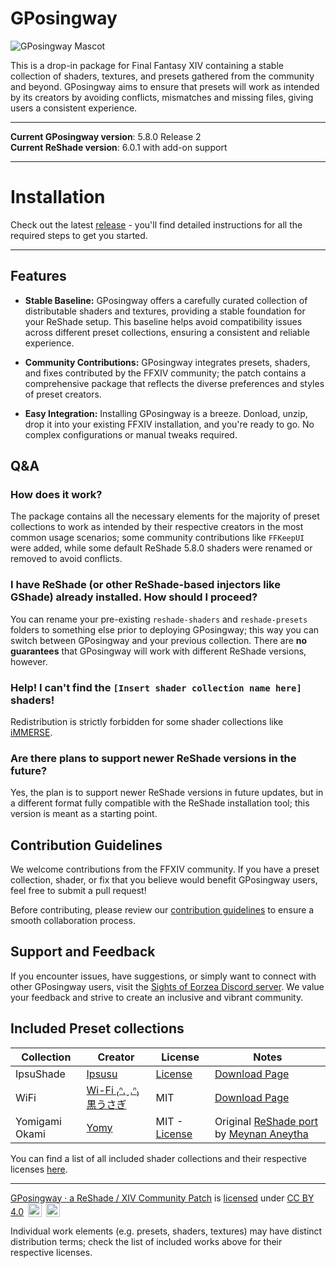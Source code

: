 # GPosingway

![GPosingway Mascot](https://github.com/GPosingway/GPosingway/assets/18711130/c919c030-dff2-47e8-905d-f52d098aaa45)

This is a drop-in package for Final Fantasy XIV containing a stable collection of shaders, textures, and presets gathered from the community and beyond. GPosingway aims to ensure that presets will work as intended by its creators by avoiding conflicts, mismatches and missing files, giving users a consistent experience.

---

**Current GPosingway version**: 5.8.0 Release 2  
**Current ReShade version**: 6.0.1 with add-on support

---

# Installation

Check out the latest [release](https://github.com/gposingway/gposingway/releases) - you'll find detailed instructions for all the required steps to get you started.

---

## Features

- **Stable Baseline:** GPosingway offers a carefully curated collection of distributable shaders and textures, providing a stable foundation for your ReShade setup. This baseline helps avoid compatibility issues across different preset collections, ensuring a consistent and reliable experience.

- **Community Contributions:** GPosingway integrates presets, shaders, and fixes contributed by the FFXIV community; the patch contains a comprehensive package that reflects the diverse preferences and styles of preset creators.

- **Easy Integration:** Installing GPosingway is a breeze. Donload, unzip, drop it into your existing FFXIV installation, and you're ready to go. No complex configurations or manual tweaks required.

## Q&A

### How does it work?

The package contains all the necessary elements for the majority of preset collections to work as intended by their respective creators in the most common usage scenarios; some community contributions like `FFKeepUI` were added, while some default ReShade 5.8.0 shaders were renamed or removed to avoid conflicts.

### I have ReShade (or other ReShade-based injectors like GShade) already installed. How should I proceed?

You can rename your pre-existing `reshade-shaders` and `reshade-presets` folders to something else prior to deploying GPosingway; this way you can switch between GPosingway and your previous collection. There are **no guarantees** that GPosingway will work with different ReShade versions, however.

### Help! I can't find the `[Insert shader collection name here]` shaders!

Redistribution is strictly forbidden for some shader collections like [iMMERSE](https://github.com/martymcmodding/iMMERSE/blob/main/LICENSE).

### Are there plans to support newer ReShade versions in the future?

Yes, the plan is to support newer ReShade versions in future updates, but in a different format fully compatible with the ReShade installation tool; this version is meant as a starting point.
  
## Contribution Guidelines

We welcome contributions from the FFXIV community. If you have a preset collection, shader, or fix that you believe would benefit GPosingway users, feel free to submit a pull request!
  
Before contributing, please review our [contribution guidelines](md/contributing.md) to ensure a smooth collaboration process.

## Support and Feedback

If you encounter issues, have suggestions, or simply want to connect with other GPosingway users, visit the [Sights of Eorzea Discord server](https://discord.com/servers/sights-of-eorzea-1124828911700811957). We value your feedback and strive to create an inclusive and vibrant community.

## Included Preset collections

| Collection | Creator | License | Notes |
| --- | --- | --- | --- |
| IpsuShade | [Ipsusu](https://twitter.com/ipsusu) | [License](https://github.com/ipsusu/IpsuShade/blob/master/LICENSE.md) | [Download Page](https://github.com/ipsusu/IpsuShade)  |
| WiFi | [Wi-Fi ₍ᐢ.ˬ.ᐢ₎ 黒うさぎ](https://twitter.com/wifi_photospire) | MIT | [Download Page](https://potatoworshiper.wixsite.com/jagaimo-no-sekai/wifi-presets)  |
| Yomigami Okami | [Yomy](https://twitter.com/Yomigammy) | MIT - [License](https://github.com/MeynanAneytha/YomigamiOkami-reshade-shaders/blob/main/LICENSE) | Original [ReShade port](https://github.com/MeynanAneytha/YomigamiOkami-reshade-shaders#yomigamiokami-reshade-560-port) by [Meynan Aneytha](https://twitter.com/meynan_ffxiv) |

You can find a list of all included shader collections and their respective licenses [here](md/shader_licenses.md).

---

[GPosingway · a ReShade / XIV Community Patch](https://github.com/GPosingway/GPosingway/tree/main) is [licensed](license.md) under [CC BY 4.0](http://creativecommons.org/licenses/by/4.0/?ref=chooser-v1) 
<img style="height:22px!important;margin-left:3px;vertical-align:text-bottom;" src="https://mirrors.creativecommons.org/presskit/icons/cc.svg?ref=chooser-v1">
<img style="height:22px!important;margin-left:3px;vertical-align:text-bottom;" src="https://mirrors.creativecommons.org/presskit/icons/by.svg?ref=chooser-v1">

Individual work elements (e.g. presets, shaders, textures) may have distinct distribution terms; check the list of included works above for their respective licenses.
